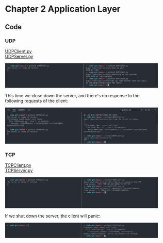 # Chapter 2 Application Layer  

## Code  

### UDP

[UDPClient.py](./code/UDPClient.py)  
[UDPServer.py](./code/UDPServer.py)  

![](./code/pic/UDP_1.png)  

This time we close down the server, and there's no response to the following requests of the client:  

![](./code/pic/UDP_2.png)  

### TCP  

[TCPClient.py](./code/TCPClient.py)  
[TCPServer.py](./code/TCPServer.py)  

![](./code/pic/TCP_1.png)  

If we shut down the server, the client will panic:  

![](./code/pic/TCP_2.png)